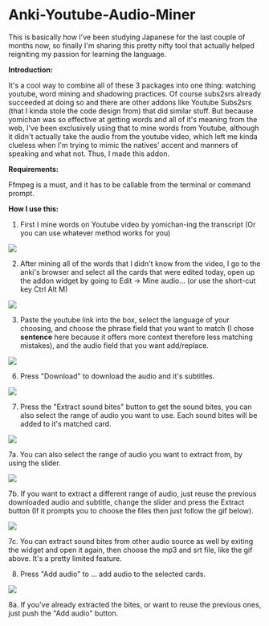 # Anki-Youtube-Audio-Miner
This is basically how I've been studying Japanese for the last couple of months now, so finally I'm sharing this pretty nifty tool that actually helped reigniting my passion for learning the language. 


<strong>Introduction:</strong>

It's a cool way to combine all of these 3 packages into one thing: watching youtube, word mining and shadowing practices. Of course subs2srs already succeeded at doing so and there are other addons like Youtube Subs2srs (that I kinda stole the code design from) that did similar stuff. But because yomichan was so effective at getting words and all of it's meaning from the web, I've been exclusively using that to mine words from Youtube, although it didn't actually take the audio from the youtube video, which left me kinda clueless when I'm trying to mimic the natives' accent and manners of speaking and what not. Thus, I made this addon.


<strong>Requirements:</strong> 

Ffmpeg is a must, and it has to be callable from the terminal or command prompt.


<strong>How I use this:</strong> 

1. First I mine words on Youtube video by yomichan-ing the transcript (Or you can use whatever method works for you)

<img src="https://raw.githubusercontent.com/quanganhquanganh/Anki-Youtube-Audio-Miner/master/doc/yomichan.gif">


2. After mining all of the words that I didn't know from the video, I go to the anki's browser and select all the cards that were edited today, open up the addon widget by going to Edit -&gt; Mine audio... (or use the short-cut key Ctrl Alt M) 

<img src="https://raw.githubusercontent.com/quanganhquanganh/Anki-Youtube-Audio-Miner/master/doc/openmw.gif">


3. Paste the youtube link into the box, select the language of your choosing, and choose the phrase field that you want to match (I chose <strong>sentence</strong> here because it offers more context therefore less matching mistakes), and the audio field that you want add/replace.

<img src="https://raw.githubusercontent.com/quanganhquanganh/Anki-Youtube-Audio-Miner/master/doc/setupmw.gif">


6. Press "Download" to download the audio and it's subtitles.

<img src="https://raw.githubusercontent.com/quanganhquanganh/Anki-Youtube-Audio-Miner/master/doc/download.gif">


7. Press the "Extract sound bites" button to get the sound bites, you can also select the range of audio you want to use. Each sound bites will be added to it's matched card.

<img src="https://raw.githubusercontent.com/quanganhquanganh/Anki-Youtube-Audio-Miner/master/doc/process1.gif">


7a. You can also select the range of audio you want to extract from, by using the slider.

<img src="https://raw.githubusercontent.com/quanganhquanganh/Anki-Youtube-Audio-Miner/master/doc/process2.gif">


7b. If you want to extract a different range of audio, just reuse the previous downloaded audio and subtitle, change the slider and press the Extract button (If it prompts you to choose the files then just follow the gif below).

<img src="https://raw.githubusercontent.com/quanganhquanganh/Anki-Youtube-Audio-Miner/master/doc/process3.gif">


7c. You can extract sound bites from other audio source as well by exiting the widget and open it again, then choose the mp3 and srt file, like the gif above. It's a pretty limited feature.

8. Press "Add audio" to ... add audio to the selected cards.

<img src="https://raw.githubusercontent.com/quanganhquanganh/Anki-Youtube-Audio-Miner/master/doc/addaudio.gif">


8a. If you've already extracted the bites, or want to reuse the previous ones, just push the "Add audio" button.
